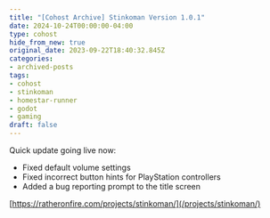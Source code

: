 ```yaml
---
title: "[Cohost Archive] Stinkoman Version 1.0.1"
date: 2024-10-24T00:00:00-04:00
type: cohost
hide_from_new: true
original_date: 2023-09-22T18:40:32.845Z
categories:
- archived-posts
tags:
- cohost
- stinkoman
- homestar-runner
- godot
- gaming
draft: false
---
```


Quick update going live now:

  - Fixed default volume settings
  - Fixed incorrect button hints for PlayStation controllers
  - Added a bug reporting prompt to the title screen

[https://ratheronfire.com/projects/stinkoman/](/projects/stinkoman/)